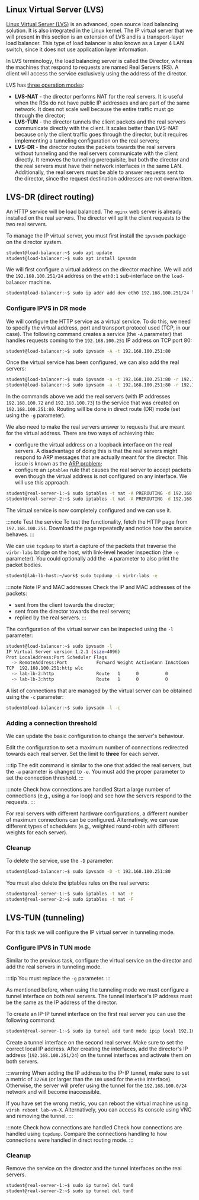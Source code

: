 ## Linux Virtual Server (LVS)

[Linux Virtual Server (LVS)](http://www.linuxvirtualserver.org/) is an advanced,
open source load balancing solution. It is also integrated in the Linux kernel.
The IP virtual server that we will present in this section is an extension of
LVS and is a transport-layer load balancer. This type of load balancer is also
known as a Layer 4 LAN switch, since it does not use application layer
information.

In LVS terminology, the load balancing server is called the Director, whereas
the machines that respond to requests are named Real Servers (RS). A client will
access the service exclusively using the address of the director.

LVS has [three operation modes](http://www.linuxvirtualserver.org/how.html):
  * **LVS-NAT** - the director performs NAT for the real servers. It is useful
when the RSs do not have public IP addresses and are part of the same network.
It does not scale well because the entire traffic must go through the director;
  * **LVS-TUN** - the director tunnels the client packets and the real servers
communicate directly with the client. It scales better than LVS-NAT because
only the client traffic goes through the director, but it requires implementing
a tunneling configuration on the real servers;
  * **LVS-DR** - the director routes the packets towards the real servers
without tunneling and the real servers communicate with the client directly. It
removes the tunneling prerequisite, but both the director and the real servers
must have their network interfaces in the same LAN. Additionally, the real
servers must be able to answer requests sent to the director, since the request
destination addresses are not overwritten.


## LVS-DR (direct routing)

An HTTP service will be load balanced. The `nginx` web server is already
installed on the real servers. The director will split the client requests to
the two real servers.

To manage the IP virtual server, you must first install the `ipvsadm` package on
the director system.

```bash
student@load-balancer:~$ sudo apt update
student@load-balancer:~$ sudo apt install ipvsadm
```

We will first configure a virtual address on the director machine. We will add
the `192.168.100.251/24` address on the `eth0:1` sub-interface on the
`load-balancer` machine.

```bash
student@load-balancer:~$ sudo ip addr add dev eth0 192.168.100.251/24 label eth0:1
```


### Configure IPVS in DR mode

We will configure the HTTP service as a virtual service. To do this, we need to
specify the virtual address, port and transport protocol used (TCP, in our
case). The following command creates a service (the `-A` parameter) that
handles requests coming to the `192.168.100.251` IP address on TCP port 80:

```bash
student@load-balancer:~$ sudo ipvsadm -A -t 192.168.100.251:80
```

Once the virtual service has been configured, we can also add the real servers:

```bash
student@load-balancer:~$ sudo ipvsadm -a -t 192.168.100.251:80 -r 192.168.100.72:80 -g
student@load-balancer:~$ sudo ipvsadm -a -t 192.168.100.251:80 -r 192.168.100.73:80 -g
```

In the commands above we add the real servers (with IP addresses
`192.168.100.72` and `192.168.100.73`) to the service that was created on
`192.168.100.251:80`. Routing will be done in direct route (DR) mode (set using
the `-g` parameter).

We also need to make the real servers answer to requests that are meant for the
virtual address. There are two ways of achieving this:
  * configure the virtual address on a loopback interface on the real servers. A
disadvantage of doing this is that the real servers might respond to ARP
messages that are actually meant for the director. This issue is known as the
[ARP problem](http://www.austintek.com/LVS/LVS-HOWTO/HOWTO/LVS-HOWTO.arp_problem.html);
  * configure an `iptables` rule that causes the real server to accept packets
even though the virtual address is not configured on any interface. We will use
this approach.

```bash
student@real-server-1:~$ sudo iptables -t nat -A PREROUTING -d 192.168.100.251 -j REDIRECT
student@real-server-2:~$ sudo iptables -t nat -A PREROUTING -d 192.168.100.251 -j REDIRECT
```

The virtual service is now completely configured and we can use it.

:::note Test the service
To test the functionality, fetch the HTTP page from `192.168.100.251`. Download
the page repeatedly and notice how the service behaves.
:::

We can use `tcpdump` to start a capture of the packets that traverse the
`virbr-labs` bridge on the host, with link-level header inspection (the `-e`
parameter). You could optionally add the `-A` parameter to also print the packet
bodies.


```bash
student@lab-lb-host:~/work$ sudo tcpdump -i virbr-labs -e
```

:::note Note IP and MAC addresses
Check the IP and MAC addresses of the packets:
  * sent from the client towards the director;
  * sent from the director towards the real servers;
  * replied by the real servers.
:::

The configuration of the virtual server can be inspected using the `-l`
parameter:

```bash
student@load-balancer:~$ sudo ipvsadm -l
IP Virtual Server version 1.2.1 (size=4096)
Prot LocalAddress:Port Scheduler Flags
  -> RemoteAddress:Port           Forward Weight ActiveConn InActConn
TCP  192.168.100.251:http wlc
  -> lab-lb-2:http                Route   1      0          0
  -> lab-lb-3:http                Route   1      0          0
```

A list of connections that are managed by the virtual server can be obtained
using the `-c` parameter:

```bash
student@load-balancer:~$ sudo ipvsadm -l -c
```


### Adding a connection threshold

We can update the basic configuration to change the server's behaviour.

Edit the configuration to set a maximum number of connections redirected towards
each real server. Set the limit to **three** for each server.

:::tip
The edit command is similar to the one that added the real servers,
but the `-a` parameter is changed to `-e`. You must add the proper parameter to
set the connection threshold.
:::

:::note Check how connections are handled
Start a large number of connections (e.g., using a `for` loop) and see how the
servers respond to the requests.
:::

For real servers with different hardware configurations, a different number of
maximum connections can be configured. Alternatively, we can use different
types of schedulers (e.g., weighted round-robin with different weights for each
server).


### Cleanup

To delete the service, use the `-D` parameter:

```bash
student@load-balancer:~$ sudo ipvsadm -D -t 192.168.100.251:80
```

You must also delete the iptables rules on the real servers:

```bash
student@real-server-1:~$ sudo iptables -t nat -F
student@real-server-2:~$ sudo iptables -t nat -F
```


## LVS-TUN (tunneling)

For this task we will configure the IP virtual server in tunneling mode.


### Configure IPVS in TUN mode
Similar to the previous task, configure the virtual service on the director and
add the real servers in tunneling mode.

:::tip
You must replace the `-g` parameter.
:::

As mentioned before, when using the tunneling mode we must configure a tunnel
interface on both real servers. The tunnel interface's IP address must be the
same as the IP address of the director.

To create an IP-IP tunnel interface on the first real server you can use the
following command:

```bash
student@real-server-1:~$ sudo ip tunnel add tun0 mode ipip local 192.168.100.72
```

Create a tunnel interface on the second real server. Make sure to set the
correct local IP address. After creating the interfaces, add the director's IP
address (`192.168.100.251/24`) on the tunnel interfaces and activate them on
both servers.

:::warning
When adding the IP address to the IP-IP tunnel, make sure to set a metric of
`32768` (or larger than the `100` used for the `eth0` interface). Otherwise, the
server will prefer using the tunnel for the `192.168.100.0/24` network and will
become inaccessible.

If you have set the wrong metric, you can reboot the virtual machine using
`virsh reboot lab-vm-X`. Alternatively, you can access its console using VNC and
removing the tunnel.
:::

:::note Check how connections are handled
Check how connections are handled using `tcpdump`. Compare the connections
handling to how connections were handled in direct routing mode.
:::


### Cleanup

Remove the service on the director and the tunnel interfaces on the real
servers.

```bash
student@real-server-1:~$ sudo ip tunnel del tun0
student@real-server-2:~$ sudo ip tunnel del tun0
```
